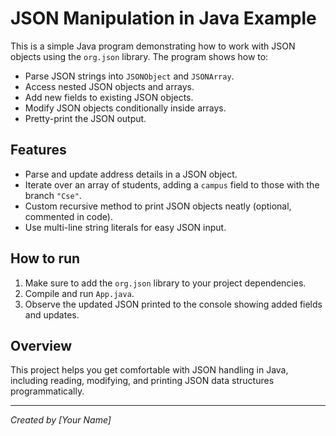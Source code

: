 # JSON Manipulation in Java Example

This is a simple Java program demonstrating how to work with JSON objects using the `org.json` library. The program shows how to:

- Parse JSON strings into `JSONObject` and `JSONArray`.
- Access nested JSON objects and arrays.
- Add new fields to existing JSON objects.
- Modify JSON objects conditionally inside arrays.
- Pretty-print the JSON output.

## Features

- Parse and update address details in a JSON object.
- Iterate over an array of students, adding a `campus` field to those with the branch `"Cse"`.
- Custom recursive method to print JSON objects neatly (optional, commented in code).
- Use multi-line string literals for easy JSON input.

## How to run

1. Make sure to add the `org.json` library to your project dependencies.
2. Compile and run `App.java`.
3. Observe the updated JSON printed to the console showing added fields and updates.

## Overview

This project helps you get comfortable with JSON handling in Java, including reading, modifying, and printing JSON data structures programmatically.

---

*Created by [Your Name]*
